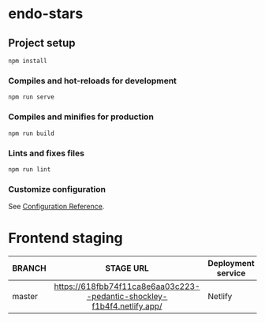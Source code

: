 # endo-stars

## Project setup
```
npm install
```

### Compiles and hot-reloads for development
```
npm run serve
```

### Compiles and minifies for production
```
npm run build
```

### Lints and fixes files
```
npm run lint
```

### Customize configuration
See [Configuration Reference](https://cli.vuejs.org/config/).

# Frontend staging

| BRANCH |                             STAGE URL                                   | Deployment service |
|--------|:-----------------------------------------------------------------------:|--------------------|
| master | https://618fbb74f11ca8e6aa03c223--pedantic-shockley-f1b4f4.netlify.app/ |       Netlify      |
